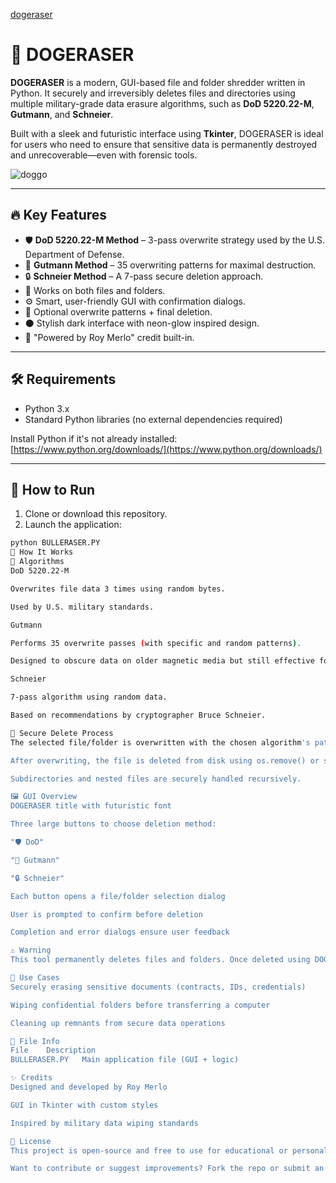 [dogeraser](https://github.com/user-attachments/assets/a313e5e1-f56b-4797-a53a-616527e00d15)

# 🧨 DOGERASER

**DOGERASER** is a modern, GUI-based file and folder shredder written in Python. It securely and irreversibly deletes files and directories using multiple military-grade data erasure algorithms, such as **DoD 5220.22-M**, **Gutmann**, and **Schneier**.

Built with a sleek and futuristic interface using **Tkinter**, DOGERASER is ideal for users who need to ensure that sensitive data is permanently destroyed and unrecoverable—even with forensic tools.


![doggo](https://github.com/user-attachments/assets/5b72fb6e-03ac-4b41-bc62-95af3dd36f79)

---

## 🔥 Key Features

- 🛡 **DoD 5220.22-M Method** – 3-pass overwrite strategy used by the U.S. Department of Defense.
- 🧠 **Gutmann Method** – 35 overwriting patterns for maximal destruction.
- 🔒 **Schneier Method** – A 7-pass secure deletion approach.
- 📁 Works on both files and folders.
- ⚙️ Smart, user-friendly GUI with confirmation dialogs.
- 💾 Optional overwrite patterns + final deletion.
- ⚫ Stylish dark interface with neon-glow inspired design.
- 👤 "Powered by Roy Merlo" credit built-in.

---

## 🛠 Requirements

- Python 3.x
- Standard Python libraries (no external dependencies required)

Install Python if it's not already installed: [https://www.python.org/downloads/](https://www.python.org/downloads/)

---

## 🚀 How to Run

1. Clone or download this repository.
2. Launch the application:

```bash
python BULLERASER.PY
📖 How It Works
🔐 Algorithms
DoD 5220.22-M

Overwrites file data 3 times using random bytes.

Used by U.S. military standards.

Gutmann

Performs 35 overwrite passes (with specific and random patterns).

Designed to obscure data on older magnetic media but still effective for thorough erasure.

Schneier

7-pass algorithm using random data.

Based on recommendations by cryptographer Bruce Schneier.

🧼 Secure Delete Process
The selected file/folder is overwritten with the chosen algorithm's pattern.

After overwriting, the file is deleted from disk using os.remove() or shutil.rmtree() for folders.

Subdirectories and nested files are securely handled recursively.

🖼 GUI Overview
DOGERASER title with futuristic font

Three large buttons to choose deletion method:

"🛡 DoD"

"🧠 Gutmann"

"🔒 Schneier"

Each button opens a file/folder selection dialog

User is prompted to confirm before deletion

Completion and error dialogs ensure user feedback

⚠️ Warning
This tool permanently deletes files and folders. Once deleted using DOGERASER, recovery is practically impossible. Use with caution!

🧠 Use Cases
Securely erasing sensitive documents (contracts, IDs, credentials)

Wiping confidential folders before transferring a computer

Cleaning up remnants from secure data operations

📂 File Info
File	Description
BULLERASER.PY	Main application file (GUI + logic)

✨ Credits
Designed and developed by Roy Merlo

GUI in Tkinter with custom styles

Inspired by military data wiping standards

📜 License
This project is open-source and free to use for educational or personal use.

Want to contribute or suggest improvements? Fork the repo or submit an issue!



